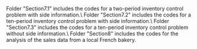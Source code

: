 Folder "Section7.1" includes the codes for a two-period inventory control problem with side information.\\
Folder "Section7.2" includes the codes for a ten-period inventory control problem with side information.\\
Folder "Section7.3" includes the codes for a ten-period inventory control problem without side information.\\
Folder "Section8" includes the codes for the analysis of the sales data from a local French bakery.
